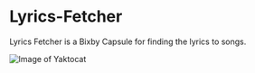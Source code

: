# Lyrics-Fetcher
Lyrics Fetcher is a Bixby Capsule for finding the lyrics to songs.

![Image of Yaktocat](https://raw.githubusercontent.com/Maljean/Lyrics-Fetcher/master/simulator-screenshot.png)
